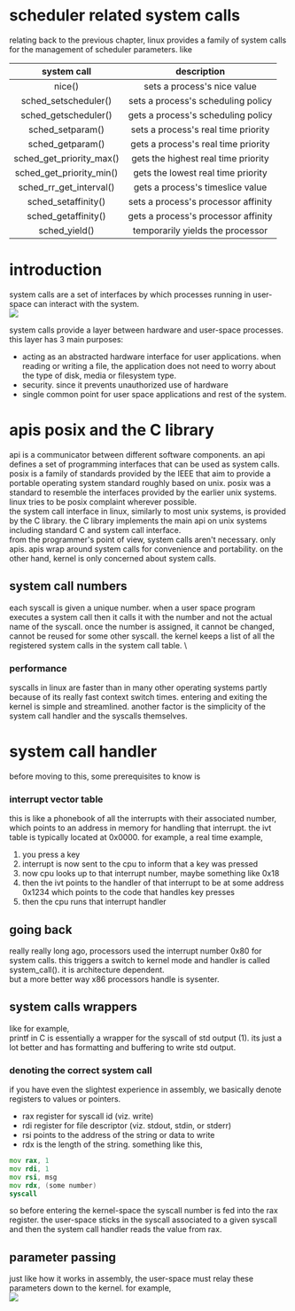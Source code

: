 # scheduler related system calls
relating back to the previous chapter, linux provides a family of system calls for the management of scheduler parameters. like

|       system call        |             description             |
| :----------------------: | :---------------------------------: |
|          nice()          |     sets a process's nice value     |
|   sched_setscheduler()   | sets a process's scheduling policy  |
|   sched_getscheduler()   | gets a process's scheduling policy  |
|     sched_setparam()     | sets a process's real time priority |
|     sched_getparam()     | gets a process's real time priority |
| sched_get_priority_max() | gets the highest real time priority |
| sched_get_priority_min() | gets the lowest real time priority  |
| sched_rr_get_interval()  |  gets a process's timeslice value   |
|   sched_setaffinity()    | sets a process's processor affinity |
|   sched_getaffinity()    | gets a process's processor affinity |
|      sched_yield()       |  temporarily yields the processor   |

# introduction
system calls are a set of interfaces by which processes running in user-space can interact with the system. \
![](https://i.sstatic.net/DzNLZ.png) 

system calls provide a layer between hardware and user-space processes. this layer has 3 main purposes:
- acting as an abstracted hardware interface for user applications. when reading or writing a file, the application does not need to worry about the type of disk, media or filesystem type.
- security. since it prevents unauthorized use of hardware
- single common point for user space applications and rest of the system. 


# apis posix and the C library
api is a communicator between different software components. an api defines a set of programming interfaces that can be used as system calls. \
posix is a family of standards provided by the IEEE that aim to provide a portable operating system standard roughly based on unix. posix was a standard to resemble the interfaces provided by the earlier unix systems. linux tries to be posix complaint wherever possible. \
the system call interface in linux, similarly to most unix systems, is provided by the C library. the C library implements the main api on unix systems including standard C and system call interface. \
from the programmer's point of view, system calls aren't necessary. only apis. apis wrap around system calls for convenience and portability. on the other hand, kernel is only concerned about system calls. 

## system call numbers
each syscall is given a unique number. when a user space program executes a system call then it calls it with the number and not the actual name of the syscall. once the number is assigned, it cannot be changed, cannot be reused for some other syscall. the kernel keeps a list of all the registered system calls in the system call table. \
### performance
syscalls in linux are faster than in many other operating systems partly because of its really fast context switch times. entering and exiting the kernel is simple and streamlined. another factor is the simplicity of the system call handler and the syscalls themselves. 

# system call handler
before moving to this, some prerequisites to know is
### interrupt vector table 
this is like a phonebook of all the interrupts with their associated number, which points to an address in memory for handling that interrupt. the ivt table is typically located at 0x0000. for example, a real time example, 
1. you press a key
2. interrupt is now sent to the cpu to inform that a key was pressed
3. now cpu looks up to that interrupt number, maybe something like 0x18
4. then the ivt points to the handler of that interrupt to be at some address 0x1234 which points to the code that handles key presses
5. then the cpu runs that interrupt handler

## going back
really really long ago, processors used the interrupt number 0x80 for system calls. this triggers a switch to kernel mode and handler is called system_call(). it is architecture dependent. \
but a more better way x86 processors handle is sysenter. 

## system calls wrappers
like for example, \
printf in C is essentially a wrapper for the syscall of std output (1). its just a lot better and has formatting and buffering to write std output. 

### denoting the correct system call
if you have even the slightest experience in assembly, we basically denote registers to values or pointers. 
- rax register for syscall id (viz. write)
- rdi register for file descriptor (viz. stdout, stdin, or stderr)
- rsi points to the address of the string or data to write
- rdx is the length of the string.
something like this, 
```asm
mov rax, 1
mov rdi, 1
mov rsi, msg
mov rdx, (some number)
syscall
```
so before entering the kernel-space the syscall number is fed into the rax register. the user-space sticks in the syscall associated to a given syscall and then the system call handler reads the value from rax.

## parameter passing
just like how it works in assembly, the user-space must relay these parameters down to the kernel. for example, \
![](https://blog-pictures.vercel.app/syscalltable.png)



